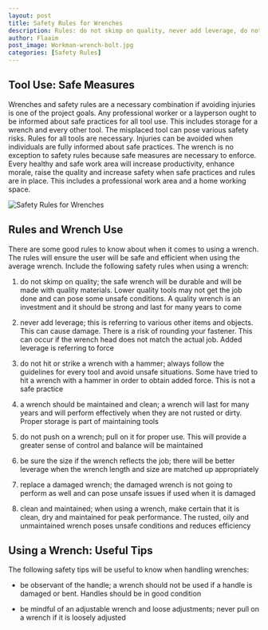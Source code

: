 ```yaml
---
layout: post
title: Safety Rules for Wrenches
description: Rules: do not skimp on quality, never add leverage, do not hit or strike a wrench with a hammer, a wrench should be maintained and clean, do not push on a wrench, be sure the size if the wrench reflects the job, replace a damaged wrench, clean and maintained.
author: Flaaim
post_image: Workman-wrench-bolt.jpg
categories: [Safety Rules]
---
```


## Tool Use: Safe Measures
Wrenches and safety rules are a necessary combination if avoiding injuries is one of the project goals. Any professional worker or a layperson ought to be informed about safe practices for all tool use. This includes storage for a wrench and every other tool. The misplaced tool can pose various safety risks. Rules for all tools are necessary. Injuries can be avoided when individuals are fully informed about safe practices. The wrench is no exception to safety rules because safe measures are necessary to enforce. Every healthy and safe work area will increase productivity, enhance morale, raise the quality and increase safety when safe practices and rules are in place. This includes a professional work area and a home working space.

![Safety Rules for Wrenches](https://safetyworkblog.com/assets/Workman-wrench-bolt.jpg)
## Rules and Wrench Use
There are some good rules to know about when it comes to using a wrench. The rules will ensure the user will be safe and efficient when using the average wrench. Include the following safety rules when using a wrench:

1. do not skimp on quality; the safe wrench will be durable and will be made with quality materials. Lower quality tools may not get the job done and can pose some unsafe conditions. A quality wrench is an investment and it should be strong and last for many years to come

2. never add leverage; this is referring to various other items and objects. This can cause damage. There is a risk of rounding your fastener. This can occur if the wrench head does not match the actual job. Added leverage is referring to force

3. do not hit or strike a wrench with a hammer; always follow the guidelines for every tool and avoid unsafe situations. Some have tried to hit a wrench with a hammer in order to obtain added force. This is not a safe practice

4. a wrench should be maintained and clean; a wrench will last for many years and will perform effectively when they are not rusted or dirty. Proper storage is part of maintaining tools

5. do not push on a wrench; pull on it for proper use. This will provide a greater sense of control and balance will be maintained

6. be sure the size if the wrench reflects the job; there will be better leverage when the wrench length and size are matched up appropriately

7. replace a damaged wrench; the damaged wrench is not going to perform as well and can pose unsafe issues if used when it is damaged

8. clean and maintained; when using a wrench, make certain that it is clean, dry and maintained for peak performance. The rusted, oily and unmaintained wrench poses unsafe conditions and reduces efficiency

## Using a Wrench: Useful Tips
The following safety tips will be useful to know when handling wrenches:

* be observant of the handle; a wrench should not be used if a handle is damaged or bent. Handles should be in good condition

* be mindful of an adjustable wrench and loose adjustments; never pull on a wrench if it is loosely adjusted
